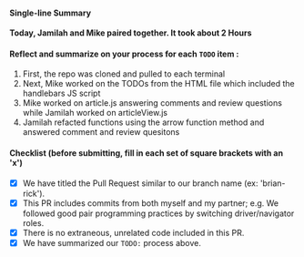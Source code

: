 #### Single-line Summary
**Today, Jamilah and Mike paired together. It took about 2 Hours**

#### Reflect and summarize on your process for each `TODO` item :  
  1. First, the repo was cloned and pulled to each terminal 
  2. Next, Mike worked on the TODOs from the HTML file which included the handlebars JS script
  3. Mike worked on article.js answering comments and review questions while Jamilah worked on articleView.js
  4. Jamilah refacted functions using the arrow function method and answered comment and review quesitons 

#### Checklist (before submitting, fill in each set of square brackets with an 'x')
- [X] We have titled the Pull Request similar to our branch name (ex: 'brian-rick'). 
- [X] This PR includes commits from both myself and my partner; e.g. We followed good pair programming practices by switching driver/navigator roles.
- [X] There is no extraneous, unrelated code included in this PR.
- [X] We have summarized our `TODO:` process above.
